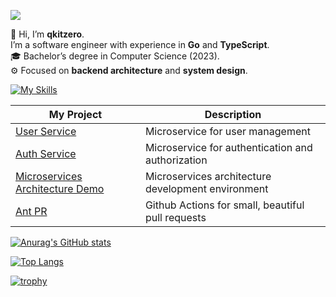 ![](https://komarev.com/ghpvc/?username=qkitzero)

👋 Hi, I’m **qkitzero**.  
I’m a software engineer with experience in **Go** and **TypeScript**.  
🎓 Bachelor’s degree in Computer Science (2023).  
⚙️ Focused on **backend architecture** and **system design**.

[![My Skills](https://skillicons.dev/icons?i=go,ts,python,express,nestjs,fastapi,react,nextjs,tailwind,docker,gcp,aws)](https://skillicons.dev)

| My Project                                                                                     | Description                                        |
| ---------------------------------------------------------------------------------------------- | -------------------------------------------------- |
| [User Service](https://github.com/qkitzero/user-service)                                       | Microservice for user management                   |
| [Auth Service](https://github.com/qkitzero/auth-service)                                       | Microservice for authentication and authorization  |
| [Microservices Architecture Demo](https://github.com/qkitzero/microservices-architecture-demo) | Microservices architecture development environment |
| [Ant PR](https://github.com/qkitzero/ant-pr)                                                   | Github Actions for small, beautiful pull requests  |

[![Anurag's GitHub stats](https://github-readme-stats.vercel.app/api?username=qkitzero&show_icons=true&theme=monokai)](https://github.com/anuraghazra/github-readme-stats)

[![Top Langs](https://github-readme-stats.vercel.app/api/top-langs/?username=qkitzero&layout=donut&theme=monokai)](https://github.com/anuraghazra/github-readme-stats)

[![trophy](https://github-profile-trophy.vercel.app/?username=qkitzero&rank=-?,-C&theme=monokai)](https://github.com/ryo-ma/github-profile-trophy)
